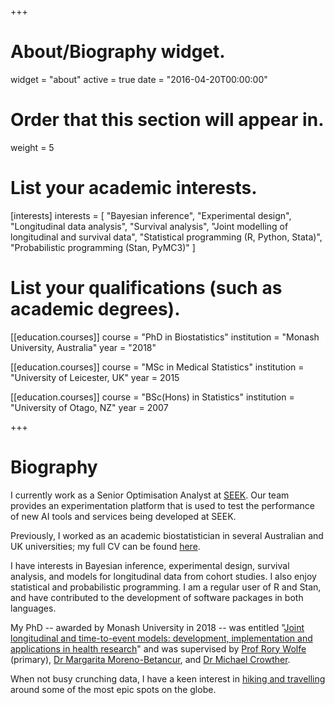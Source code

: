 +++
# About/Biography widget.
widget = "about"
active = true
date = "2016-04-20T00:00:00"

# Order that this section will appear in.
weight = 5

# List your academic interests.
[interests]
  interests = [
	"Bayesian inference",
	"Experimental design",
    "Longitudinal data analysis",
    "Survival analysis",
    "Joint modelling of longitudinal and survival data",
	"Statistical programming (R, Python, Stata)",
	"Probabilistic programming (Stan, PyMC3)"
  ]

# List your qualifications (such as academic degrees).
[[education.courses]]
  course = "PhD in Biostatistics"
  institution = "Monash University, Australia"
  year = "2018"

[[education.courses]]
  course = "MSc in Medical Statistics"
  institution = "University of Leicester, UK"
  year = 2015

[[education.courses]]
  course = "BSc(Hons) in Statistics"
  institution = "University of Otago, NZ"
  year = 2007
 
+++

# Biography

I currently work as a Senior Optimisation Analyst at [SEEK](https://www.seek.com.au/about/). Our team provides an experimentation platform that is used to test the performance of new AI tools and services being developed at SEEK.

Previously, I worked as an academic biostatistician in several Australian and UK universities; my full CV can be found [here](/files/brilleman_cv.pdf).

I have interests in Bayesian inference, experimental design, survival analysis, and models for longitudinal data from cohort studies. I also enjoy statistical and probabilistic programming. I am a regular user of R and Stan, and have contributed to the development of software packages in both languages. 

My PhD -- awarded by Monash University in 2018 -- was entitled "[Joint longitudinal and time-to-event models: development, implementation and applications in health research](/files/brilleman_thesis.pdf)" and was supervised by [Prof Rory Wolfe](https://www.monash.edu/medicine/sphpm/about/staff/academic/wolfe) (primary), [Dr Margarita Moreno-Betancur](https://www.mcri.edu.au/users/margarita-moreno-betancur), and [Dr Michael Crowther](https://www.mjcrowther.co.uk/).

When not busy crunching data, I have a keen interest in [hiking and travelling](https://www.ultimategearlists.com) around some of the most epic spots on the globe.
